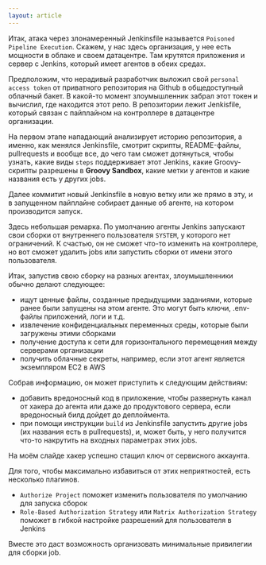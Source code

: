 ```yaml
---
layout: article
---
```

Итак, атака через злонамеренный Jenkinsfile называется `Poisoned Pipeline Execution`. Скажем, у нас здесь организация, у нее есть мощности в облаке и своем датацентре. Там крутятся приложения и сервер с Jenkins, который имеет агентов в обеих средах. 

Предположим, что нерадивый разработчик выложил свой `personal access token` от приватного репозитория на Github в общедоступный  облачный бакет. В какой-то момент злоумышленник забрал этот токен и вычислил, где находится этот репо. В репозитории лежит Jenkisfile, который связан с пайплайном на контроллере в датацентре организации.

На первом этапе нападающий анализирует историю репозитория, а именно, как менялся Jenkinsfile, смотрит скрипты, README-файлы, pullrequests и вообще все, до чего там сможет дотянуться, чтобы узнать, какие виды `steps` поддерживает этот Jenkins, какие Groovy-скрипты разрешены в **Groovy Sandbox**, какие метки у агентов и какие названия есть у других jobs.

Далее коммитит новый Jenkinsfile в новую ветку или же прямо в эту, и в запущенном пайплайне собирает данные об агенте, на котором производится запуск.

Здесь небольшая ремарка. По умолчанию агенты Jenkins запускают свои сборки от внутреннего пользователя `SYSTEM`, у которого нет ограничений. К счастью, он не сможет что-то изменить на контроллере, но вот cможет удалить jobs или запустить сборки от имени этого пользователя.

Итак, запустив свою сборку на разных агентах, злоумышленники обычно делают следующее:

- ищут ценные файлы, созданные предыдущими заданиями, которые ранее были запущены на этом агенте. Это могут быть ключи, .env-файлы приложений, логи и т.д.
- извлечение конфиденциальных переменных среды, которые были загружены этими сборками
- получение доступа к сети для горизонтального перемещения между серверами организации
- получить облачные секреты, например, если этот агент является экземпляром EC2 в AWS

Собрав информацию, он может приступить к следующим действиям:

- добавить вредоносный код в приложение, чтобы развернуть канал от хакера до агента или даже до продуктового сервера, если вредоносный билд дойдет до деплоймента.
- при помощи инструкции `build` из Jenkinsfile запустить другие jobs (их названия есть в pullrequests), и, может быть, у него получится что-то накрутить на входных параметрах этих jobs.

На моём слайде хакер успешно стащил ключ от сервисного аккаунта.

Для того, чтобы максимально избавиться от этих неприятностей, есть несколько плагинов.

- `Authorize Project` поможет изменить пользователя по умолчанию для запуска сборок
- `Role-Based Authorization Strategy` или `Matrix Authorization Strategy` поможет в гибкой настройке разрешений для пользователя в Jenkins

Вместе это даст возможность организовать минимальные привилегии для сборки job.
